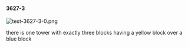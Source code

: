#### 3627-3
![test-3627-3-0.png](https://github.com/lil-lab/nlvr/raw/master/nlvr/test/images/6/test-3627-3-0.png "test-3627-3-0.png")

there is one tower with exactly three blocks having a yellow block over a blue block
